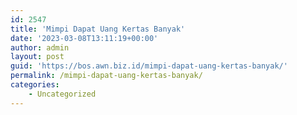 ```yaml
---
id: 2547
title: 'Mimpi Dapat Uang Kertas Banyak'
date: '2023-03-08T13:11:19+00:00'
author: admin
layout: post
guid: 'https://bos.awn.biz.id/mimpi-dapat-uang-kertas-banyak/'
permalink: /mimpi-dapat-uang-kertas-banyak/
categories:
    - Uncategorized
---
```


